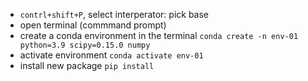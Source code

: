 * ```contrl+shift+P```, select interperator: pick base
* open terminal (commmand prompt)
* create a conda environment in the terminal ```conda create -n env-01 python=3.9 scipy=0.15.0 numpy```
* activate environment ```conda activate env-01```
* install new package ```pip install```
